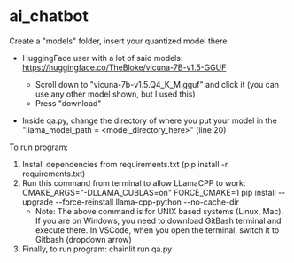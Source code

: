 # ai_chatbot
Create a "models" folder, insert your quantized model there
- HuggingFace user with a lot of said models: https://huggingface.co/TheBloke/vicuna-7B-v1.5-GGUF
    - Scroll down to "vicuna-7b-v1.5.Q4_K_M.gguf" and click it (you can use any other model shown, but I used this)
    - Press "download"

- Inside qa.py, change the directory of where you put your model in the "llama_model_path = <model_directory_here>" (line 20)

To run program:
1. Install dependencies from requirements.txt (pip install -r requirements.txt)
2. Run this command from terminal to allow LLamaCPP to work: CMAKE_ARGS="-DLLAMA_CUBLAS=on" FORCE_CMAKE=1 pip install --upgrade --force-reinstall llama-cpp-python --no-cache-dir
    - Note: The above command is for UNIX based systems (Linux, Mac). If you are on Windows, you need to download GitBash terminal and execute there. In VSCode, when you open the terminal, switch it to Gitbash (dropdown arrow)
3. Finally, to run program: chainlit run qa.py
